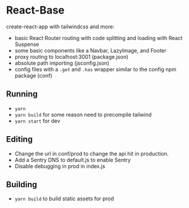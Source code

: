 # React-Base

create-react-app with tailwindcss and more:

- basic React Router routing with code splitting and loading with React Suspense
- some basic components like a Navbar, LazyImage, and Footer
- proxy routing to localhost:3001 (package.json)
- absolute path importing (jsconfig.json)
- config files with a `.get` and `.has` wrapper similar to the config npm package (conf)

## Running

- `yarn`
- `yarn build` for some reason need to precompile tailwind
- `yarn start` for dev

## Editing

- Change the url in conf/prod to change the api hit in production.
- Add a Sentry DNS to default.js to enable Sentry
- Disable debugging in prod in index.js

## Building

- `yarn build` to build static assets for prod
